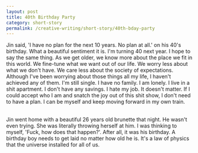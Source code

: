 ```yaml
---
layout: post
title: 40th Birthday Party
category: short-story
permalink: /creative-writing/short-story/40th-bday-party
---
```


Jin said, 'I have no plan for the next 10 years. No plan at all.' on his 40's birthday. What a beautiful sentiment it is. I'm turning 40 next year. I hope to say the same thing. As we get older, we know more about the place we fit in this world. We fine-tune what we want out of our life. We worry less about what we don't have. We care less about the society of expectations. Although I've been worrying about those things all my life, I haven't achieved any of them. I'm still single. I have no family. I am lonely. I live in a shit apartment. I don't have any savings. I hate my job. It doesn't matter. If I could accept who I am and snatch the joy out of this shit show, I don't need to have a plan. I can be myself and keep moving forward in my own train.
<br /><br />

Jin went home with a beautiful 26 years old brunette that night. He wasn't even trying. She was literally throwing herself at him. I was thinking to myself, 'Fuck, how does that happen?'. After all, it was his birthday. A birthday boy needs to get laid no matter how old he is. It's a law of physics that the universe installed for all of us.
<br /><br />
